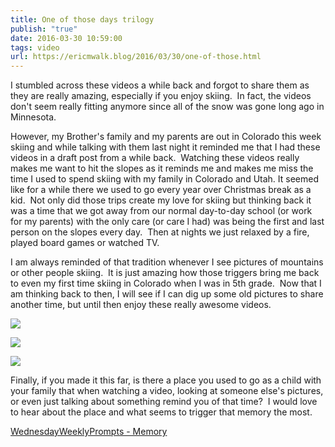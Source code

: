 ```yaml
---
title: One of those days trilogy
publish: "true"
date: 2016-03-30 10:59:00
tags: video
url: https://ericmwalk.blog/2016/03/30/one-of-those.html
---
```


I stumbled across these videos a while back and forgot to share them as they are really amazing, especially if you enjoy skiing.  In fact, the videos don't seem really fitting anymore since all of the snow was gone long ago in Minnesota.

However, my Brother's family and my parents are out in Colorado this week skiing and while talking with them last night it reminded me that I had these videos in a draft post from a while back.  Watching these videos really makes me want to hit the slopes as it reminds me and makes me miss the time I used to spend skiing with my family in Colorado and Utah. It seemed like for a while there we used to go every year over Christmas break as a kid.  Not only did those trips create my love for skiing but thinking back it was a time that we got away from our normal day-to-day school (or work for my parents) with the only care (or care I had) was being the first and last person on the slopes every day.  Then at nights we just relaxed by a fire, played board games or watched TV.

I am always reminded of that tradition whenever I see pictures of mountains or other people skiing.  It is just amazing how those triggers bring me back to even my first time skiing in Colorado when I was in 5th grade.  Now that I am thinking back to then, I will see if I can dig up some old pictures to share another time, but until then enjoy these really awesome videos.

![](https://www.youtube.com/embed/ygxufRprWpY)


![](https://www.youtube.com/embed/yKP7jQknGjs)


![](https://www.youtube.com/embed/R1NagZN2kjY)

Finally, if you made it this far, is there a place you used to go as a child with your family that when watching a video, looking at someone else's pictures, or even just talking about something remind you of that time?  I would love to hear about the place and what seems to trigger that memory the most.

[WednesdayWeeklyPrompts - Memory](https://bloggersmeetup.wordpress.com/2016/03/30/wednesday-weekly-prompts-2/)